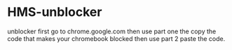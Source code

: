 # HMS-unblocker
unblocker first go to chrome.google.com then use part one the copy the code that makes your chromebook blocked then use part 2 paste the code.
